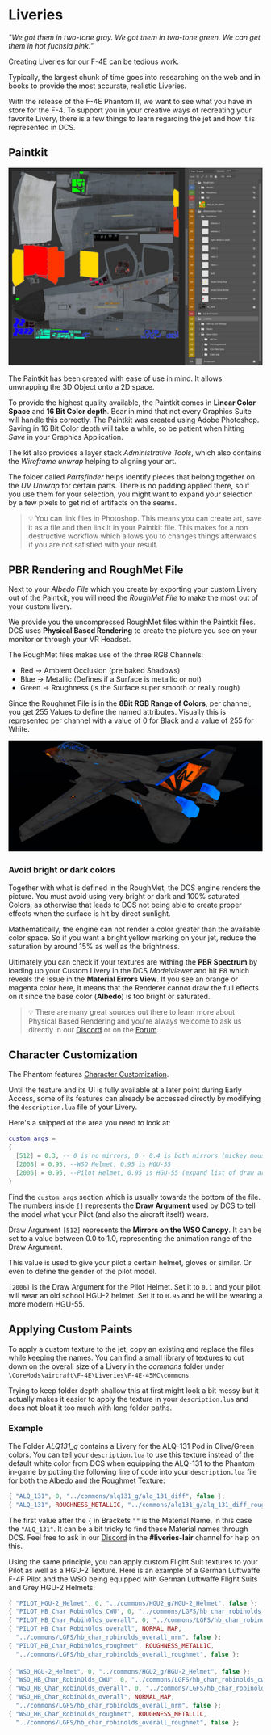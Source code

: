 # Liveries

*"We got them in two-tone gray. We got them in two-tone green.
We can get them in hot fuchsia pink."*

Creating Liveries for our F-4E can be tedious work.

Typically, the largest chunk of time goes into researching on the web and in
books to provide the most accurate, realistic Liveries.

With the release of the F-4E Phantom II, we want to see what you have in store
for the F-4. To support you in your creative ways of recreating your favorite
Livery, there is a few things to learn regarding the jet and how it is
represented in DCS.

## Paintkit

![dcs_liveries_template](../../img/dcs_liveries_template.jpg)

The Paintkit has been created with ease of use in mind. It allows unwrapping the
3D Object onto a 2D space.

To provide the highest quality available, the Paintkit comes in **Linear Color
Space** and **16 Bit Color depth**. Bear in mind that not every Graphics Suite
will handle this correctly. The Paintkit was created using Adobe Photoshop.
Saving in 16 Bit Color depth will take a while, so be patient when hitting
_Save_ in your Graphics Application.

The kit also provides a layer stack _Administrative Tools_, which also contains
the _Wireframe unwrap_ helping to aligning your art.

The folder called _Partsfinder_ helps identify pieces that belong together on
the _UV Unwrap_ for certain parts. There is no padding applied there, so if you
use them for your selection, you might want to expand your selection by a few
pixels to get rid of artifacts on the seams.

> 💡 You can link files in Photoshop. This means you can create art, save it as
> a file and then link it in your Paintkit file. This makes for a non
> destructive workflow which allows you to changes things afterwards if you are
> not satisfied with your result.

## PBR Rendering and RoughMet File

Next to your _Albedo File_ which you create by exporting your custom Livery out
of the Paintkit, you will need the _RoughMet File_ to make the most out of your
custom livery.

We provide you the uncompressed RoughMet files within the Paintkit files. DCS
uses **Physical Based Rendering** to create the picture you see on your monitor
or through your VR Headset.

The RoughMet files makes use of the three RGB Channels:

- Red -> Ambient Occlusion (pre baked Shadows)
- Blue -> Metallic (Defines if a Surface is metallic or not)
- Green -> Roughness (is the Surface super smooth or really rough)

Since the Roughmet File is in the **8Bit RGB Range of Colors**, per channel, you
get 255 Values to define the named attributes. Visually this is represented per
channel with a value of 0 for Black and a value of 255 for White.

![dcs_liveries_material_errors](../../img/dcs_liveries_material_error.jpg)

### Avoid bright or dark colors

Together with what is defined in the RoughMet, the DCS engine renders the
picture. You must avoid using very bright or dark and 100% saturated Colors, as
otherwise that leads to DCS not being able to create proper effects when the
surface is hit by direct sunlight.

Mathematically, the engine can not render a color greater than the available
color space. So if you want a bright yellow marking on your jet, reduce the
saturation by around 15% as well as the brightness.

Ultimately you can check if your textures are withing the **PBR Spectrum** by
loading up your Custom Livery in the DCS _Modelviewer_ and hit <kbd>F8</kbd>
which reveals the issue in the **Material Errors View**. If you see an orange or
magenta color here, it means that the Renderer cannot draw the full effects on
it since the base color (**Albedo**) is too bright or saturated.

> 💡 There are many great sources out there to learn more about Physical Based
> Rendering and you're always welcome to ask us directly in our
> [Discord](https://discord.com/servers/heatblur-simulations-1071433028045377637)
> or on the [Forum](https://forum.dcs.world/forum/919-dcs-f-4-phantom/).

## Character Customization

The Phantom features [Character Customization](../character.md#customization).

Until the feature and its UI is fully available at a later point during Early
Access, some of its features can already be accessed directly by modifying the
`description.lua` file of your Livery.

Here's a snipped of the area you need to look at:

```lua
custom_args =
{
  [512] = 0.3, -- 0 is no mirrors, 0 - 0.4 is both mirrors (mickey mouse) and 0.5+ is top mirror only.
  [2008] = 0.95, --WSO Helmet, 0.95 is HGU-55
  [2006] = 0.95, --Pilot Helmet, 0.95 is HGU-55 (expand list of draw args)
}
```

Find the `custom_args` section which is usually towards the bottom of the file.
The numbers inside `[]` represents the **Draw Argument** used by DCS to tell the
model what your Pilot (and also the aircraft itself) wears.

Draw Argument `[512]` represents the **Mirrors on the WSO Canopy**. It can be
set to a value between 0.0 to 1.0, representing the animation range of the Draw
Argument.

This value is used to give your pilot a certain helmet, gloves or similar. Or
even to define the gender of the pilot model.

`[2006]` is the Draw Argument for the Pilot Helmet. Set it to `0.1` and your
pilot will wear an old school HGU-2 helmet. Set it to `0.95` and he will be
wearing a more modern HGU-55.

## Applying Custom Paints

To apply a custom texture to the jet, copy an existing and replace the files
while keeping the names. You can find a small library of textures to cut down on
the overall size of a Livery in the _commons_ folder under
`\CoreMods\aircraft\F-4E\Liveries\F-4E-45MC\commons`.

Trying to keep folder depth shallow this at first might look a bit messy but it
actually makes it easier to apply the texture in your `description.lua` and does
not bloat it too much with long folder paths.

### Example

The Folder _ALQ131_g_ contains a Livery for the ALQ-131 Pod in Olive/Green
colors. You can tell your `description.lua` to use this texture instead of the
default white color from DCS when equipping the ALQ-131 to the Phantom in-game
by putting the following line of code into your `description.lua` file for both
the Albedo and the Roughmet Texture:

```lua
{ "ALQ_131", 0, "../commons/alq131_g/alq_131_diff", false };
{ "ALQ_131", ROUGHNESS_METALLIC, "../commons/alq131_g/alq_131_diff_roughmet", false };
```

The first value after the `{` in Brackets `""` is the Material Name, in this
case the `"ALQ_131"`. It can be a bit tricky to find these Material names
through DCS. Feel free to ask in our
[Discord](https://discord.com/servers/heatblur-simulations-1071433028045377637)
in the **#liveries-lair** channel for help on this.

Using the same principle, you can apply custom Flight Suit textures to your
Pilot as well as a HGU-2 Texture. Here is an example of a German Luftwaffe F-4F
Pilot and the WSO being equipped with German Luftwaffe Flight Suits and Grey
HGU-2 Helmets:

```lua
{ "PILOT_HGU-2_Helmet", 0, "../commons/HGU2_g/HGU-2_Helmet", false };
{ "PILOT_HB_Char_RobinOlds_CWU", 0, "../commons/LGFS/hb_char_robinolds_cwu", false };
{ "PILOT_HB_Char_RobinOlds_overall", 0, "../commons/LGFS/hb_char_robinolds_overall", false };
{ "PILOT_HB_Char_RobinOlds_overall", NORMAL_MAP,
  "../commons/LGFS/hb_char_robinolds_overall_nrm", false };
{ "PILOT_HB_Char_RobinOlds_roughmet", ROUGHNESS_METALLIC,
  "../commons/LGFS/hb_char_robinolds_overall_roughmet", false };

{ "WSO_HGU-2_Helmet", 0, "../commons/HGU2_g/HGU-2_Helmet", false };
{ "WSO_HB_Char_RobinOlds_CWU", 0, "../commons/LGFS/hb_char_robinolds_cwu", false };
{ "WSO_HB_Char_RobinOlds_overall", 0, "../commons/LGFS/hb_char_robinolds_overall", false };
{ "WSO_HB_Char_RobinOlds_overall", NORMAL_MAP,
  "../commons/LGFS/hb_char_robinolds_overall_nrm", false };
{ "WSO_HB_Char_RobinOlds_roughmet", ROUGHNESS_METALLIC,
  "../commons/LGFS/hb_char_robinolds_overall_roughmet", false };
```
